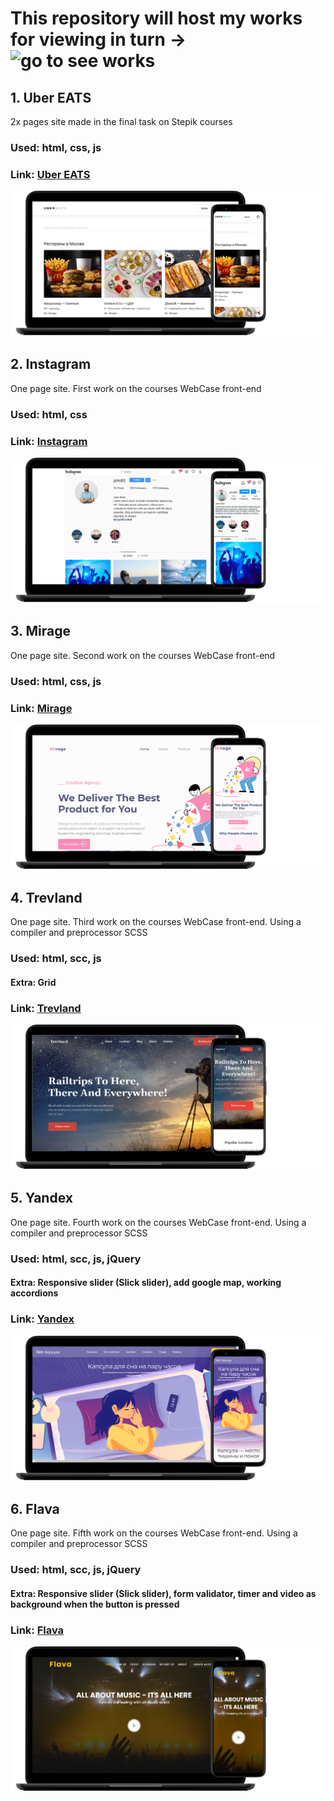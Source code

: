 # This repository will host my works for viewing in turn -> ![go to see works](https://github.com/Ad-Pol/viewing/tree/gh-pages)

## 1. Uber EATS
2x pages site made in the final task on Stepik courses
### Used: html, сss, js
### Link:  [Uber EATS](https://ad-pol.github.io/viewing/1_UberEats/index.html)

![Uber EATS](https://github.com/Ad-Pol/viewing/blob/gh-pages/1_UberEats/UberEats.png)

## 2. Instagram
One page site. First work on the courses WebCase front-end
### Used: html, сss
### Link:  [Instagram](https://ad-pol.github.io/viewing/2_Instagram/index.html)

![Instagram](https://github.com/Ad-Pol/viewing/blob/gh-pages/2_Instagram/inst.png)

## 3. Mirage
One page site. Second work on the courses WebCase front-end
### Used: html, сss, js
### Link:  [Mirage](https://ad-pol.github.io/viewing/3_Mirage/index.htm)

![Mirage](https://github.com/Ad-Pol/viewing/blob/gh-pages/3_Mirage/Mirage.png)

## 4. Trevland
One page site. Third work on the courses WebCase front-end. Using a compiler and preprocessor SCSS
### Used: html, scc, js
#### Extra: Grid
### Link:  [Trevland](https://ad-pol.github.io/viewing/4_Trevland/templates/index.html)

![Trevland](https://github.com/Ad-Pol/viewing/blob/gh-pages/4_Trevland/Trevland.png)

## 5. Yandex
One page site. Fourth work on the courses WebCase front-end. Using a compiler and preprocessor SCSS
### Used: html, scc, js, jQuery
#### Extra: Responsive slider (Slick slider), add google map, working accordions
### Link:  [Yandex](https://ad-pol.github.io/viewing/5_Yandex/templates/index.html)

![Yandex](https://github.com/Ad-Pol/viewing/blob/gh-pages/5_Yandex/Yandex.png)

## 6. Flava
One page site. Fifth work on the courses WebCase front-end. Using a compiler and preprocessor SCSS
### Used: html, scc, js, jQuery
#### Extra: Responsive slider (Slick slider), form validator, timer and video as background when the button is pressed
### Link:  [Flava](https://ad-pol.github.io/viewing/6_Flava/templates/index.html)

![Flava](https://github.com/Ad-Pol/viewing/blob/gh-pages/6_Flava/Flava.png)
